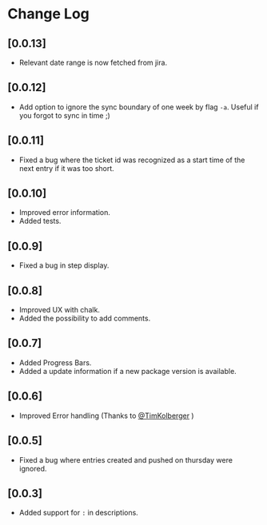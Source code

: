 # Change Log

## [0.0.13]
- Relevant date range is now fetched from jira.

## [0.0.12]
- Add option to ignore the sync boundary of one week by flag `-a`. Useful if you forgot to sync in time ;)

## [0.0.11]
- Fixed a bug where the ticket id was recognized as a start time of the next entry if it was too short.

## [0.0.10]
- Improved error information.
- Added tests.

## [0.0.9]

- Fixed a bug in step display.

## [0.0.8]

- Improved UX with chalk.
- Added the possibility to add comments.

## [0.0.7]

- Added Progress Bars.
- Added a update information if a new package version is available. 

## [0.0.6]

- Improved Error handling (Thanks to [@TimKolberger](https://github.com/TimKolberger) )

## [0.0.5]

- Fixed a bug where entries created and pushed on thursday were ignored.

## [0.0.3]

- Added support for `:` in descriptions.
